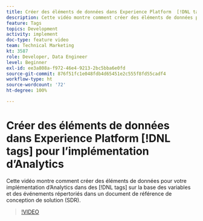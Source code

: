 ```yaml
---
title: Créer des éléments de données dans Experience Platform  [!DNL tags]  pour l’implémentation d’Analytics
description: Cette vidéo montre comment créer des éléments de données pour votre implémentation dʼAnalytics dans  [!DNL tags] , sur la base des variables et des événements répertoriés dans un document de référence de conception de solution (SDR).
feature: Tags
topics: Development
activity: implement
doc-type: feature video
team: Technical Marketing
kt: 3587
role: Developer, Data Engineer
level: Beginner
exl-id: ee3a808a-f972-46e4-9213-2bc5bba6e0fd
source-git-commit: 876f51fc1e048fdb4d65451e2c555f8fd55cadf4
workflow-type: ht
source-wordcount: '72'
ht-degree: 100%

---
```


# Créer des éléments de données dans Experience Platform [!DNL tags] pour l’implémentation d’Analytics

Cette vidéo montre comment créer des éléments de données pour votre implémentation dʼAnalytics dans des [!DNL tags] sur la base des variables et des événements répertoriés dans un document de référence de conception de solution (SDR).

>[!VIDEO](https://video.tv.adobe.com/v/28760/?quality=12&learn=on)
